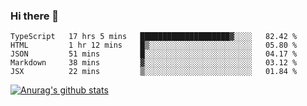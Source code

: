 ### Hi there 👋



<!--
**webB1an/webB1an** is a ✨ _special_ ✨ repository because its `README.md` (this file) appears on your GitHub profile.

Here are some ideas to get you started:

- 🔭 I’m currently working on ...
- 🌱 I’m currently learning ...
- 👯 I’m looking to collaborate on ...
- 🤔 I’m looking for help with ...
- 💬 Ask me about ...
- 📫 How to reach me: ...
- 😄 Pronouns: ...
- ⚡ Fun fact: ...
-->

<!--START_SECTION:waka-->
```text
TypeScript   17 hrs 5 mins   ████████████████████▓░░░░   82.42 % 
HTML         1 hr 12 mins    █▒░░░░░░░░░░░░░░░░░░░░░░░   05.80 % 
JSON         51 mins         █░░░░░░░░░░░░░░░░░░░░░░░░   04.17 % 
Markdown     38 mins         ▓░░░░░░░░░░░░░░░░░░░░░░░░   03.12 % 
JSX          22 mins         ▒░░░░░░░░░░░░░░░░░░░░░░░░   01.84 % 
```
<!--END_SECTION:waka-->


[![Anurag's github stats](https://github-readme-stats.vercel.app/api?username=webB1an&show_icons=true&theme=radical)](https://github.com/anuraghazra/github-readme-stats)

